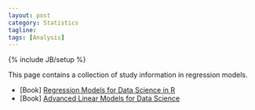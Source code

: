 ```yaml
---
layout: post
category: Statistics
tagline: 
tags: [Analysis]
---
```

{% include JB/setup %}

This page contains a collection of study information in regression models.


* [Book] [Regression Models for Data Science in R](https://leanpub.com/regmods/read)
* [Book] [Advanced Linear Models for Data Science](https://leanpub.com/lm) 